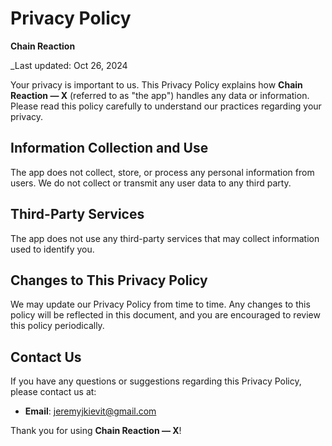 # Privacy Policy

**Chain Reaction**

_Last updated: Oct 26, 2024

Your privacy is important to us. This Privacy Policy explains how **Chain Reaction — X** (referred to as "the app") handles any data or information. Please read this policy carefully to understand our practices regarding your privacy.

## Information Collection and Use

The app does not collect, store, or process any personal information from users. We do not collect or transmit any user data to any third party.

## Third-Party Services

The app does not use any third-party services that may collect information used to identify you.

## Changes to This Privacy Policy

We may update our Privacy Policy from time to time. Any changes to this policy will be reflected in this document, and you are encouraged to review this policy periodically.

## Contact Us

If you have any questions or suggestions regarding this Privacy Policy, please contact us at:

- **Email**: jeremyjkievit@gmail.com

Thank you for using **Chain Reaction — X**!
